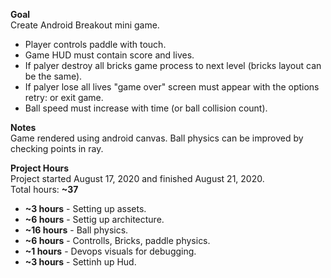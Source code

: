 **Goal**<br>
Create Android Breakout mini game.<br>
* Player controls paddle with touch.
* Game HUD must contain score and lives.
* If palyer destroy all bricks game process to next level (bricks layout can be the same).
* If palyer lose all lives "game over" screen must appear with the options retry: or exit game.
* Ball speed must increase with time (or ball collision count).

**Notes**<br>
Game rendered using android canvas.
Ball physics can be improved by checking points in ray.

**Project Hours**<br>
Project started August 17, 2020 and finished August 21, 2020.<br>
Total hours: **~37**

 - **~3 hours** - Setting up assets.<br>
 - **~6 hours** - Settig up architecture.<br>
 - **~16 hours** - Ball physics.<br>
 - **~6 hours** - Controlls, Bricks, paddle physics.<br>
 - **~1 hours** - Devops visuals for debugging.<br>
 - **~3 hours** - Settinh up Hud.<br>